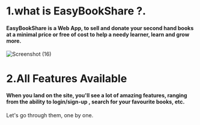 # 1.what is EasyBookShare ?.
#### EasyBookShare is a Web App, to sell and donate your second hand books at a minimal price or free of cost to help a needy learner, learn and grow more.
![Screenshot (16)](https://github.com/shraddha016/EasyBookShare/assets/145293064/b2e41d1e-774f-4c9f-8eff-0c26bcdf9b92)

# 2.All Features Available
#### When you land on the site, you'll see a lot of amazing features, ranging from the ability to login/sign-up , search for your favourite books, etc.
Let's go through them, one by one.
